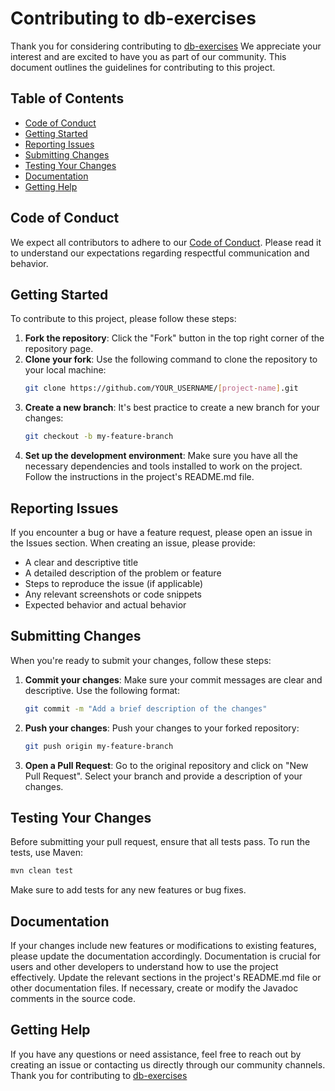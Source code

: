# Contributing to db-exercises

Thank you for considering contributing to [db-exercises](https://github.com/Ivan-Montes/db-exercises) We appreciate your interest and are excited to have you as part of our community. This document outlines the guidelines for contributing to this project.

## Table of Contents

- [Code of Conduct](#code-of-conduct)
- [Getting Started](#getting-started)
- [Reporting Issues](#reporting-issues)
- [Submitting Changes](#submitting-changes)
- [Testing Your Changes](#testing-your-changes)
- [Documentation](#documentation)
- [Getting Help](#getting-help)

## Code of Conduct

We expect all contributors to adhere to our [Code of Conduct](CODE_OF_CONDUCT.md). Please read it to understand our expectations regarding respectful communication and behavior.

## Getting Started

To contribute to this project, please follow these steps:

1. **Fork the repository**: Click the "Fork" button in the top right corner of the repository page.
2. **Clone your fork**: Use the following command to clone the repository to your local machine:
   ```bash
   git clone https://github.com/YOUR_USERNAME/[project-name].git
   ```
3. **Create a new branch**: It's best practice to create a new branch for your changes:
   ```bash
   git checkout -b my-feature-branch
   ```
4. **Set up the development environment**: Make sure you have all the necessary dependencies and tools installed to work on the project. Follow the instructions in the project's README.md file.

## Reporting Issues
If you encounter a bug or have a feature request, please open an issue in the Issues section. When creating an issue, please provide:
- A clear and descriptive title
- A detailed description of the problem or feature
- Steps to reproduce the issue (if applicable)
- Any relevant screenshots or code snippets
- Expected behavior and actual behavior

## Submitting Changes

When you're ready to submit your changes, follow these steps:
1. **Commit your changes**: Make sure your commit messages are clear and descriptive. Use the following format:
   ```bash
   git commit -m "Add a brief description of the changes"
   ```
2. **Push your changes**: Push your changes to your forked repository:
   ```bash
   git push origin my-feature-branch
   ```
3. **Open a Pull Request**: Go to the original repository and click on "New Pull Request". Select your branch and provide a description of your changes.

## Testing Your Changes
Before submitting your pull request, ensure that all tests pass. To run the tests, use Maven:
```bash
mvn clean test
```
Make sure to add tests for any new features or bug fixes.

## Documentation
If your changes include new features or modifications to existing features, please update the documentation accordingly. Documentation is crucial for users and other developers to understand how to use the project effectively.
Update the relevant sections in the project's README.md file or other documentation files. If necessary, create or modify the Javadoc comments in the source code.

## Getting Help
If you have any questions or need assistance, feel free to reach out by creating an issue or contacting us directly through our community channels.
Thank you for contributing to [db-exercises](https://github.com/Ivan-Montes/db-exercises)
